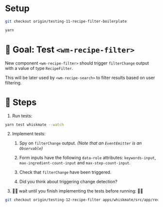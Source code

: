 # Setup

```sh
git checkout origin/testing-11-recipe-filter-boilerplate

yarn
```

# 🎯 Goal: Test `<wm-recipe-filter>`

New component `<wm-recipe-filter>` should trigger `filterChange` output with a value of type `RecipeFilter`.

This will be later used by `<wm-recipe-search>` to filter results based on user filtering.

# 📝 Steps

1. Run tests:

```sh
yarn test whiskmate --watch
```

2. Implement tests:

   1. Spy on `filterChange` output. _(Note that an `EventEmitter` is an `Observable`)_

   2. Form inputs have the following `data-role` attributes: `keywords-input`, `max-ingredient-count-input` and `max-step-count-input`.

   3. Check that `filterChange` have been triggered.

   4. Did you think about triggering change detection?

3. 🙏🛑 wait until you finish implementing the tests before running: 🛑🙏

```sh
git checkout origin/testing-12-recipe-filter apps/whiskmate/src/app/recipe/recipe-filter.component.ts
```
